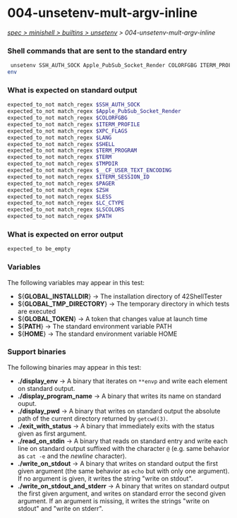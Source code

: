 # 004-unsetenv-mult-argv-inline

*[spec > minishell > builtins > unsetenv](..) > 004-unsetenv-mult-argv-inline*

### Shell commands that are sent to the standard entry

```bash
 unsetenv SSH_AUTH_SOCK Apple_PubSub_Socket_Render COLORFGBG ITERM_PROFILE XPC_FLAGS LANG PWD SHELL TERM_PROGRAM PATH TERM HOME TMPDIR USER XPC_SERVICE_NAME LOGNAME __CF_USER_TEXT_ENCODING ITERM_SESSION_ID SHLVL OLDPWD ZSH PAGER LESS LC_CTYPE LSCOLORS _ HOSTTYPE VENDOR OSTYPE MACHTYPE
env

```

### What is expected on standard output

```bash
expected_to_not match_regex $SSH_AUTH_SOCK
expected_to_not match_regex $Apple_PubSub_Socket_Render
expected_to_not match_regex $COLORFGBG
expected_to_not match_regex $ITERM_PROFILE
expected_to_not match_regex $XPC_FLAGS
expected_to_not match_regex $LANG
expected_to_not match_regex $SHELL
expected_to_not match_regex $TERM_PROGRAM
expected_to_not match_regex $TERM
expected_to_not match_regex $TMPDIR
expected_to_not match_regex $__CF_USER_TEXT_ENCODING
expected_to_not match_regex $ITERM_SESSION_ID
expected_to_not match_regex $PAGER
expected_to_not match_regex $ZSH
expected_to_not match_regex $LESS
expected_to_not match_regex $LC_CTYPE
expected_to_not match_regex $LSCOLORS
expected_to_not match_regex $PATH

```

### What is expected on error output

```bash
expected_to be_empty
```

### Variables

The following variables may appear in this test:

* ${**GLOBAL_INSTALLDIR**} -> The installation directory of 42ShellTester
* ${**GLOBAL_TMP_DIRECTORY**} -> The temporary directory in which tests are executed
* ${**GLOBAL_TOKEN**} -> A token that changes value at launch time
* ${**PATH**} -> The standard environment variable PATH
* ${**HOME**} -> The standard environment variable HOME

### Support binaries

The following binaries may appear in this test:


* **./display_env** -> A binary that iterates on `**envp` and write each element on standard output.
* **./display_program_name** -> A binary that writes its name on standard ouput.
* **./display_pwd** -> A binary that writes on standard output the absolute path of the current directory returned by `getcwd(3)`.
* **./exit_with_status** -> A binary that immediately exits with the status given as first argument.
* **./read_on_stdin** -> A binary that reads on standard entry and write each line on standard output suffixed with the character `@` (e.g. same behavior as `cat -e` and the *newline* character).
* **./write_on_stdout** -> A binary that writes on standard output the first given argument (the same behavior as `echo` but with only one argument). If no argument is given, it writes the string "write on stdout".
* **./write_on_stdout_and_stderr** -> A binary that writes on standard output the first given argument, and writes on standard error the second given argument. If an argument is missing, it writes the strings "write on stdout" and "write on stderr".
